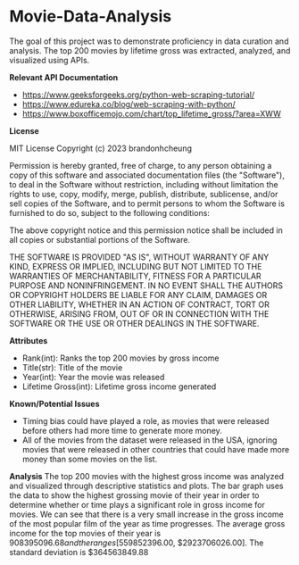 # Movie-Data-Analysis
The goal of this project was to demonstrate proficiency in data curation and analysis. The top 200 movies by lifetime gross was extracted, analyzed, and visualized using APIs.

**Relevant API Documentation**
- https://www.geeksforgeeks.org/python-web-scraping-tutorial/
- https://www.edureka.co/blog/web-scraping-with-python/
- https://www.boxofficemojo.com/chart/top_lifetime_gross/?area=XWW

**License**

MIT License
Copyright (c) 2023 brandonhcheung

Permission is hereby granted, free of charge, to any person obtaining a copy
of this software and associated documentation files (the "Software"), to deal
in the Software without restriction, including without limitation the rights
to use, copy, modify, merge, publish, distribute, sublicense, and/or sell
copies of the Software, and to permit persons to whom the Software is
furnished to do so, subject to the following conditions:

The above copyright notice and this permission notice shall be included in all
copies or substantial portions of the Software.

THE SOFTWARE IS PROVIDED "AS IS", WITHOUT WARRANTY OF ANY KIND, EXPRESS OR
IMPLIED, INCLUDING BUT NOT LIMITED TO THE WARRANTIES OF MERCHANTABILITY,
FITNESS FOR A PARTICULAR PURPOSE AND NONINFRINGEMENT. IN NO EVENT SHALL THE
AUTHORS OR COPYRIGHT HOLDERS BE LIABLE FOR ANY CLAIM, DAMAGES OR OTHER
LIABILITY, WHETHER IN AN ACTION OF CONTRACT, TORT OR OTHERWISE, ARISING FROM,
OUT OF OR IN CONNECTION WITH THE SOFTWARE OR THE USE OR OTHER DEALINGS IN THE
SOFTWARE.

**Attributes**
- Rank(int): Ranks the top 200 movies by gross income
- Title(str): Title of the movie
- Year(int): Year the movie was released
- Lifetime Gross(int): Lifetime gross income generated

**Known/Potential Issues**
- Timing bias could have played a role, as movies that were released before others had more time to generate more money.
- All of the movies from the dataset were released in the USA, ignoring movies that were released in other countries that could have made more money than some movies on the list.

**Analysis**
The top 200 movies with the highest gross income was analyzed and visualized through descriptive statistics and plots. The bar graph uses the data to show the highest grossing movie of their year in order to determine whether or time plays a significant role in gross income for movies. We can see that there is a very small increase in the gross income of the most popular film of the year as time progresses. The average gross income for the top movies of their year is $908395096.68 and the ranges  [$559852396.00, $2923706026.00]. The standard deviation is $364563849.88
